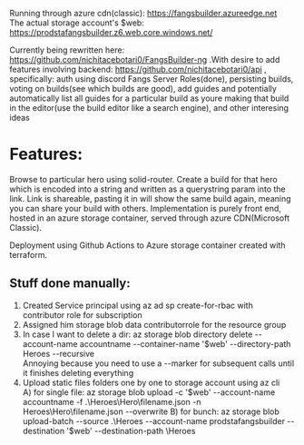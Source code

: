 Running through azure cdn(classic): https://fangsbuilder.azureedge.net  
The actual storage account's $web: https://prodstafangsbuilder.z6.web.core.windows.net/

Currently being rewritten here: https://github.com/nichitacebotari0/FangsBuilder-ng .With desire to add features involving backend: https://github.com/nichitacebotari0/api , specifically: auth using discord Fangs Server Roles(done),  persisting builds, voting on builds(see which builds are good), add guides and potentially automatically list all guides for a particular build as youre making that build in the editor(use the build editor like a search engine), and other interesing ideas

# Features:
Browse to particular hero using solid-router. Create a build for that hero which is encoded into a string and written as a querystring param into the link. Link is shareable, pasting it in will show the same build again, meaning you can share your build with others. Implementation is purely front end, hosted in an azure storage container, served through azure CDN(Microsoft Classic).
 

Deployment using Github Actions to Azure storage container created with terraform.  

## Stuff done manually:  
1. Created Service principal using az ad sp create-for-rbac with  contributor role for subscription  
2. Assigned him storage blob data contributorrole for the resource group  
3. In case I want to delete a dir:  az storage blob directory delete --account-name accountname --container-name '$web' --directory-path Heroes --recursive  
    Annoying because you need to use a --marker for subsequent calls until it finishes deleting everything  
4. Upload static files folders one by one to storage account using az cli  
    A) for single file: az storage blob upload -c '$web' --account-name accountname -f .\Heroes\Hero\filename.json  -n Heroes\Hero\filename.json  --overwrite  
    B) for bunch: az storage blob upload-batch --source .\Heroes --account-name prodstafangsbuilder --destination '$web' --destination-path \Heroes  
